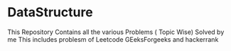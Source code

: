 # DataStructure
This Repository Contains all the various Problems ( Topic Wise) Solved by me 
This includes problesm of Leetcode GEeksForgeeks and hackerrank
